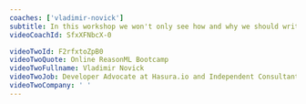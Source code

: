 ```yaml
---
coaches: ['vladimir-novick']
subtitle: In this workshop we won't only see how and why we should write our code in ReasonML, but talk about practical applications of using ReasonML in new or existing React projects
videoCoachId: SfxXFNbcX-0

videoTwoId: F2rfxtoZpB0
videoTwoQuote: Online ReasonML Bootcamp
videoTwoFullname: Vladimir Novick
videoTwoJob: Developer Advocate at Hasura.io and Independent Consultant
videoTwoCompany: ' '
---
```

